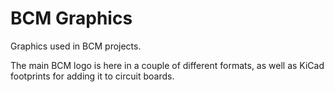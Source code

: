 # BCM Graphics

Graphics used in BCM projects.

The main BCM logo is here in a couple of different formats, as well as KiCad footprints for adding it to circuit boards.
